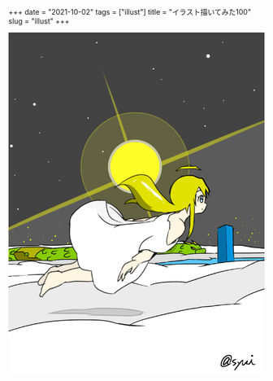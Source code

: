 +++
date = "2021-10-02"
tags = ["illust"]
title = "イラスト描いてみた100"
slug = "illust"
+++

![](/img/yui_100.png)


